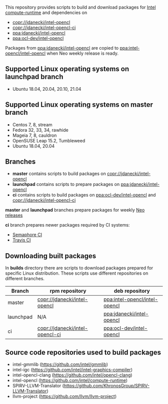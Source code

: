 This repository provides scripts to build and download packages for [Intel compute-runtime](https://github.com/intel/compute-runtime) and dependencies on
* [copr://jdanecki/intel-opencl](https://copr.fedorainfracloud.org/coprs/jdanecki/intel-opencl)
* [copr://jdanecki/intel-opencl-ci](https://copr.fedorainfracloud.org/coprs/jdanecki/intel-opencl-ci)
* [ppa:jdanecki/intel-opencl](https://launchpad.net/~jdanecki/+archive/ubuntu/intel-opencl)
* [ppa:ocl-dev/intel-opencl](https://launchpad.net/~ocl-dev/+archive/ubuntu/intel-opencl)

Packages from [ppa:jdanecki/intel-opencl](https://launchpad.net/~jdanecki/+archive/ubuntu/intel-opencl) are copied to
 [ppa:intel-opencl/intel-opencl](https://launchpad.net/~intel-opencl/+archive/ubuntu/intel-opencl) when Neo weekly release is ready.

## Supported Linux operating systems on launchpad branch

* Ubuntu 18.04, 20.04, 20.10, 21.04

## Supported Linux operating systems on master branch

* Centos 7, 8, stream
* Fedora 32, 33, 34, rawhide
* Mageia 7, 8, cauldron
* OpenSUSE Leap 15.2, Tumbleweed
* Ubuntu 18.04, 20.04
 
## Branches

* **master** contains scripts to build packages on [copr://jdanecki/intel-opencl](https://copr.fedorainfracloud.org/coprs/jdanecki/intel-opencl)
* **launchpad** contains scripts to prepare packages on [ppa:jdanecki/intel-opencl](https://launchpad.net/~jdanecki/+archive/ubuntu/intel-opencl)
* **ci** contains scripts to build packages on [ppa:ocl-dev/intel-opencl](https://launchpad.net/~ocl-dev/+archive/ubuntu/intel-opencl) and
 [copr://jdanecki/intel-opencl-ci](https://copr.fedorainfracloud.org/coprs/jdanecki/intel-opencl-ci) 
 
**master** and **launchpad** branches prepare packages for weekly [Neo releases](https://github.com/intel/compute-runtime/releases)

**ci** branch prepares newer packages required by CI systems:
  * [Semaphore CI](https://semaphoreci.com/jacekdanecki/compute-runtime-2)
  * [Travis CI](https://travis-ci.org/intel/compute-runtime)

## Downloading built packages

In **builds** directory there are scripts to download packages prepared for specific Linux distribution. These scripts use different repositories on different branches.

Branch | rpm repository | deb repository 
------ | -------------- | -------------- 
master | [copr://jdanecki/intel-opencl](https://copr.fedorainfracloud.org/coprs/jdanecki/intel-opencl) | [ppa:intel-opencl/intel-opencl](https://launchpad.net/~intel-opencl/+archive/ubuntu/intel-opencl) 
launchpad | N/A | [ppa:jdanecki/intel-opencl](https://launchpad.net/~jdanecki/+archive/ubuntu/intel-opencl)
ci |  [copr://jdanecki/intel-opencl-ci](https://copr.fedorainfracloud.org/coprs/jdanecki/intel-opencl-ci) |  [ppa:ocl-dev/intel-opencl](https://launchpad.net/~ocl-dev/+archive/ubuntu/intel-opencl)

## Source code repositories used to build packages

* intel-gmmlib (https://github.com/intel/gmmlib)
* intel-igc (https://github.com/intel/intel-graphics-compiler)
* intel-opencl-clang (https://github.com/intel/opencl-clang)
* intel-opencl (https://github.com/intel/compute-runtime)
* SPIRV-LLVM-Translator (https://github.com/KhronosGroup/SPIRV-LLVM-Translator)
* llvm-project (https://github.com/llvm/llvm-project)
